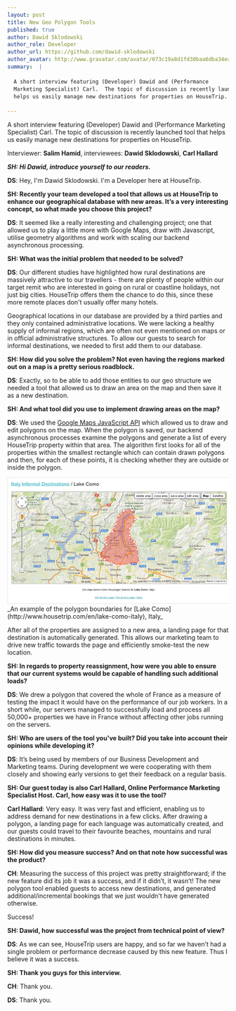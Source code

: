 ```yaml
---
layout: post
title: New Geo Polygon Tools
published: true
author: Dawid Sklodowski
author_role: Developer
author_url: https://github.com/dawid-sklodowski
author_avatar: http://www.gravatar.com/avatar/073c19a8d1fd30baa6dba34eaa55fe90.png
summary:  |

  A short interview featuring (Developer) Dawid and (Performance
  Marketing Specialist) Carl.  The topic of discussion is recently launched tool that
  helps us easily manage new destinations for properties on HouseTrip.

---
```


  A short interview featuring (Developer) Dawid and (Performance
  Marketing Specialist) Carl.  The topic of discussion is recently launched tool that
  helps us easily manage new destinations for properties on HouseTrip.

  Interviewer: **Salim Hamid**, interviewees: **Dawid Sklodowski**, **Carl Hallard**

___SH: Hi Dawid, introduce yourself to our readers.___

**DS**: Hey, I'm Dawid Sklodowski. I'm a Developer here at HouseTrip.

__SH: Recently your team developed a tool that allows us at HouseTrip to enhance our
geographical database with new areas. It’s a very interesting concept, so what made
you choose this project?__

**DS**: It seemed like a really interesting and challenging project; one that allowed us to
play a little more with Google Maps, draw with Javascript, utilise geometry algorithms
and work with scaling our backend asynchronous processing.

__SH: What was the initial problem that needed to be solved?__

**DS**: Our different studies have highlighted how rural destinations are massively attractive
to our travellers - there are plenty of people within our target remit who are interested
in going on rural or coastline holidays, not just big cities. HouseTrip offers
them the chance to do this, since these more remote places don't usually offer many hotels.

Geographical locations in our database are provided by a third parties and they only
contained administrative locations. We were lacking a healthy supply of informal regions,
which are often not even mentioned on maps or in official administrative structures.
To allow our guests to search for informal destinations, we needed to first add them
to our database.

__SH: How did you solve the problem? Not even having the regions marked out on a map is a
pretty serious roadblock.__

**DS**: Exactly, so to be able to add those entities to our geo structure we needed a tool that
allowed us to draw an area on the map and then save it as a new destination.

__SH: And what tool did you use to implement drawing areas on the map?__

**DS**: We used the [Google Maps JavaScript API](http://developers.google.com/maps/documentation/javascript/)
which allowed us to draw and edit polygons on the map. When the polygon is saved,
our backend asynchronous processes examine the polygons and generate a list of every
HouseTrip property within that area. The algorithm first looks for all of
the properties within the smallest rectangle which can contain drawn polygons and then,
for each of these points, it is checking whether they are outside or inside the polygon.

<img src="/images/2013-10-01/lake-como.jpg" class="center-image" title="Lake Como" alt="Lake Como"/>
_An example of the polygon boundaries for [Lake Como](http://www.housetrip.com/en/lake-como-italy), Italy_

After all of the properties are assigned to a new area, a landing page for that
destination is automatically generated. This allows our marketing team to drive
new traffic towards the page and efficiently smoke-test the new location.

__SH: In regards to property reassignment, how were you able to ensure that our current systems would be capable of handling such additional loads?__

**DS**: We drew a polygon that covered the whole of France as a measure of testing the impact
it would have on the performance of our job workers. In a short while,
our servers managed to successfully load and process all 50,000+ properties we have
in France without affecting other jobs running on the servers.

__SH: Who are users of the tool you've built? Did you take into account their opinions
while developing it?__

**DS**: It’s being used by members of our Business Development and Marketing teams.
During development we were cooperating with them closely and showing early versions
to get their feedback on a regular basis.

__SH: Our guest today is also Carl Hallard, Online Performance Marketing Specialist
Host. Carl, how easy was it to use the tool?__

**Carl Hallard**: Very easy. It was very fast and efficient, enabling us to address demand for new
destinations in a few clicks. After drawing a polygon, a landing page for each
language was automatically created, and our guests could travel to their favourite
beaches, mountains and rural destinations in minutes.

__SH: How did you measure success? And on that note how successful was the product?__

**CH**: Measuring the success of this project was pretty straightforward; if the new
feature did its job it was a success, and if it didn’t, it wasn’t! The new polygon
tool enabled guests to access new destinations, and generated additional/incremental
bookings that we just wouldn't have generated otherwise.

Success!

__SH: Dawid, how successful was the project from technical point of view?__

**DS**: As we can see, HouseTrip users are happy, and so far we haven’t had a single
problem or performance decrease caused by this new feature. Thus I believe it
was a success.

__SH: Thank you guys for this interview.__

**CH**: Thank you.

**DS**: Thank you.
